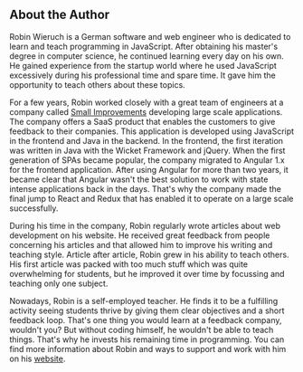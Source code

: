 ## About the Author

Robin Wieruch is a German software and web engineer who is dedicated to learn and teach programming in JavaScript. After obtaining his master's degree in computer science, he continued learning every day on his own. He gained experience from the startup world where he used JavaScript excessively during his professional time and spare time. It gave him the opportunity to teach others about these topics.

For a few years, Robin worked closely with a great team of engineers at a company called [Small Improvements](https://www.small-improvements.com/) developing large scale applications. The company offers a SaaS product that enables the customers to give feedback to their companies. This application is developed using JavaScript in the frontend and Java in the backend. In the frontend, the first iteration was written in Java with the Wicket Framework and jQuery. When the first generation of SPAs became popular, the company migrated to Angular 1.x for the frontend application. After using Angular for more than two years, it became clear that Angular wasn't the best solution to work with state intense applications back in the days. That's why the company made the final jump to React and Redux that has enabled it to operate on a large scale successfully.

During his time in the company, Robin regularly wrote articles about web development on his website. He received great feedback from people concerning his articles and that allowed him to improve his writing and teaching style. Article after article, Robin grew in his ability to teach others. His first article was packed with too much stuff which was quite overwhelming for students, but he improved it over time by focussing and teaching only one subject.

Nowadays, Robin is a self-employed teacher. He finds it to be a fulfilling activity seeing students thrive by giving them clear objectives and a short feedback loop. That's one thing you would learn at a feedback company, wouldn't you? But without coding himself, he wouldn't be able to teach things. That's why he invests his remaining time in programming. You can find more information about Robin and ways to support and work with him on his [website](https://www.robinwieruch.de/about).
